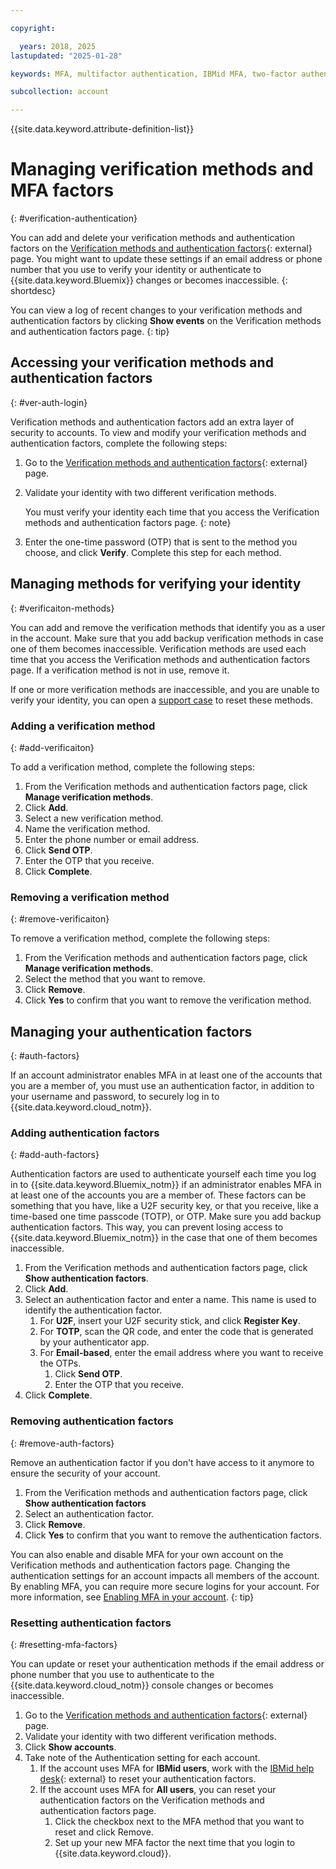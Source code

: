 ```yaml
---

copyright:

  years: 2018, 2025
lastupdated: "2025-01-28"

keywords: MFA, multifactor authentication, IBMid MFA, two-factor authentication, account MFA, time-based one-time passcode, TOTP, FIDO U2F, U2F, universal 2nd factor authentication, security key

subcollection: account

---
```


{{site.data.keyword.attribute-definition-list}}

# Managing verification methods and MFA factors
{: #verification-authentication}

You can add and delete your verification methods and authentication factors on the [Verification methods and authentication factors](https://iam.cloud.ibm.com/mysecurity){: external} page. You might want to update these settings if an email address or phone number that you use to verify your identity or authenticate to {{site.data.keyword.Bluemix}} changes or becomes inaccessible.
{: shortdesc}

You can view a log of recent changes to your verification methods and authentication factors by clicking **Show events** on the Verification methods and authentication factors page.
{: tip}

## Accessing your verification methods and authentication factors
{: #ver-auth-login}

Verification methods and authentication factors add an extra layer of security to accounts. To view and modify your verification methods and authentication factors, complete the following steps:

1. Go to the [Verification methods and authentication factors](https://iam.cloud.ibm.com/mysecurity){: external} page.
1. Validate your identity with two different verification methods.

    You must verify your identity each time that you access the Verification methods and authentication factors page.
    {: note}

1. Enter the one-time password (OTP) that is sent to the method you choose, and click **Verify**. Complete this step for each method.

## Managing methods for verifying your identity
{: #verificaiton-methods}

You can add and remove the verification methods that identify you as a user in the account. Make sure that you add backup verification methods in case one of them becomes inaccessible. Verification methods are used each time that you access the Verification methods and authentication factors page. If a verification method is not in use, remove it.

If one or more verification methods are inaccessible, and you are unable to verify your identity, you can open a [support case](/unifiedsupport/supportcenter) to reset these methods.

### Adding a verification method
{: #add-verificaiton}

To add a verification method, complete the following steps:

1. From the Verification methods and authentication factors page, click **Manage verification methods**.
1. Click **Add**.
1. Select a new verification method.
1. Name the verification method.
1. Enter the phone number or email address.
1. Click **Send OTP**.
1. Enter the OTP that you receive.
1. Click **Complete**.

### Removing a verification method
{: #remove-verificaiton}

To remove a verification method, complete the following steps:

1. From the Verification methods and authentication factors page, click **Manage verification methods**.
1. Select the method that you want to remove.
1. Click **Remove**.
1. Click **Yes** to confirm that you want to remove the verification method.

## Managing your authentication factors
{: #auth-factors}

If an account administrator enables MFA in at least one of the accounts that you are a member of, you must use an authentication factor, in addition to your username and password, to securely log in to {{site.data.keyword.cloud_notm}}.

### Adding authentication factors
{: #add-auth-factors}

Authentication factors are used to authenticate yourself each time you log in to {{site.data.keyword.Bluemix_notm}} if an administrator enables MFA in at least one of the accounts you are a member of. These factors can be something that you have, like a U2F security key, or that you receive, like a time-based one time passcode (TOTP), or OTP. Make sure you add backup authentication factors. This way, you can prevent losing access to {{site.data.keyword.Bluemix_notm}} in the case that one of them becomes inaccessible.

1. From the Verification methods and authentication factors page, click **Show authentication factors**.
1. Click **Add**.
1. Select an authentication factor and enter a name. This name is used to identify the authentication factor.
    1. For **U2F**, insert your U2F security stick, and click **Register Key**.
    1. For **TOTP**, scan the QR code, and enter the code that is generated by your authenticator app.
    1. For **Email-based**, enter the email address where you want to receive the OTPs.
       1. Click **Send OTP**.
       1. Enter the OTP that you receive.
1. Click **Complete**.

### Removing authentication factors
{: #remove-auth-factors}

Remove an authentication factor if you don't have access to it anymore to ensure the security of your account.

1. From the Verification methods and authentication factors page, click **Show authentication factors**
1. Select an authentication factor.
1. Click **Remove**.
1. Click **Yes** to confirm that you want to remove the authentication factors.

You can also enable and disable MFA for your own account on the Verification methods and authentication factors page. Changing the authentication settings for an account impacts all members of the account. By enabling MFA, you can require more secure logins for your account. For more information, see [Enabling MFA in your account](/docs/account?topic=account-enablemfa).
{: tip}

### Resetting authentication factors
{: #resetting-mfa-factors}

You can update or reset your authentication methods if the email address or phone number that you use to authenticate to the {{site.data.keyword.cloud_notm}} console changes or becomes inaccessible.

1. Go to the [Verification methods and authentication factors](https://iam.cloud.ibm.com/mysecurity){: external} page.
2. Validate your identity with two different verification methods.
3. Click **Show accounts**.
4. Take note of the Authentication setting for each account.
   1. If the account uses MFA for **IBMid users**, work with the [IBMid help desk](https://www.ibm.com/docs/en/ibmid){: external} to reset your authentication factors.
   1. If the account uses MFA for **All users**, you can reset your authentication factors on the Verification methods and authentication factors page.
      1. Click the checkbox next to the MFA method that you want to reset and click Remove.
      1. Set up your new MFA factor the next time that you login to {{site.data.keyword.cloud}}.
